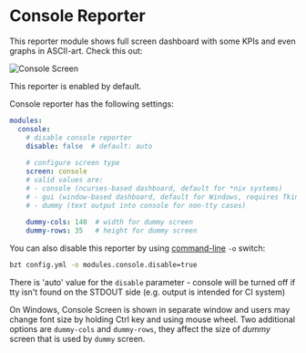 # Console Reporter

This reporter module shows full screen dashboard with some KPIs and even graphs in ASCII-art.
Check this out:

![Console Screen](console-rsz.png)

This reporter is enabled by default.

Console reporter has the following settings:

```yaml
modules:
  console:
    # disable console reporter
    disable: false  # default: auto
    
    # configure screen type
    screen: console
    # valid values are:
    # - console (ncurses-based dashboard, default for *nix systems)
    # - gui (window-based dashboard, default for Windows, requires Tkinter)
    # - dummy (text output into console for non-tty cases)
    
    dummy-cols: 140  # width for dummy screen
    dummy-rows: 35   # height for dummy screen 
```

You can also disable this reporter by using [command-line](CommandLine.md) `-o` switch:
```bash
bzt config.yml -o modules.console.disable=true
```
There is 'auto' value for the `disable` parameter - console will be turned off if tty isn't found on the STDOUT side (e.g. output is intended for CI system)

On Windows, Console Screen is shown in separate window and users may change font size by holding
Ctrl key and using mouse wheel. Two additional options are `dummy-cols` and `dummy-rows`, they
affect the size of _dummy_ screen that is used by `dummy` screen.
